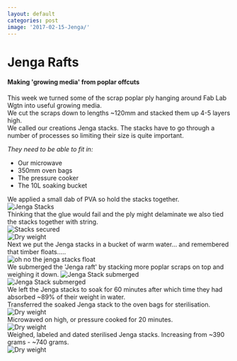 ```yaml
---
layout: default
categories: post
image: '2017-02-15-Jenga/'
---
```


# Jenga Rafts

#### Making 'growing media' from poplar offcuts

This week we turned some of the scrap poplar ply hanging around Fab Lab Wgtn into useful growing media.  
We cut the scraps down to lengths ~120mm and stacked them up 4-5 layers high.   
We called our creations Jenga stacks. The stacks have to go through a number of processes so limiting their size is quite important.  

_They need to be able to fit in:_

 - Our microwave  
 - 350mm oven bags  
 - The pressure cooker  
 - The 10L soaking bucket  

 We applied a small dab of PVA so hold the stacks together.  
 ![Jenga Stacks]({{site.baseurl}}{{site.imageurl}}{{page.image}}IMG_20170215_142455.jpg)  
 Thinking that the glue would fail and the ply might delaminate we also tied the stacks together with string.  
 ![Stacks secured]({{site.baseurl}}{{site.imageurl}}{{page.image}}IMG_20170215_145523.jpg)  
 ![Dry weight]({{site.baseurl}}{{site.imageurl}}{{page.image}}IMG_20170215_150631.jpg)  
 Next we put the Jenga stacks in a bucket of warm water... and remembered that timber floats.....  
 ![oh no the jenga stacks float]({{site.baseurl}}{{site.imageurl}}{{page.image}}IMG_20170215_150121.jpg)  
 We submerged the 'Jenga raft' by stacking more poplar scraps on top and weighing it down.
 ![Jenga Stack submerged]({{site.baseurl}}{{site.imageurl}}{{page.image}}IMG_20170215_150139.jpg)  
 ![Jenga Stack submerged]({{site.baseurl}}{{site.imageurl}}{{page.image}}IMG_20170215_150221.jpg)  
 We left the Jenga stacks to soak for 60 minutes after which time they had absorbed ~89% of their weight in water.   
 Transferred the soaked Jenga stack to the oven bags for sterilisation.
 ![Dry weight]({{site.baseurl}}{{site.imageurl}}{{page.image}}IMG_20170215_161843.jpg)   
 Microwaved on high, or pressure cooked for 20 minutes.  
 ![Dry weight]({{site.baseurl}}{{site.imageurl}}{{page.image}}IMG_20170215_161856.jpg)   
 Weighed, labeled and dated sterilised Jenga stacks. Increasing from ~390 grams - ~740 grams.  
 ![Dry weight]({{site.baseurl}}{{site.imageurl}}{{page.image}}IMG_20170215_164750.jpg)   
